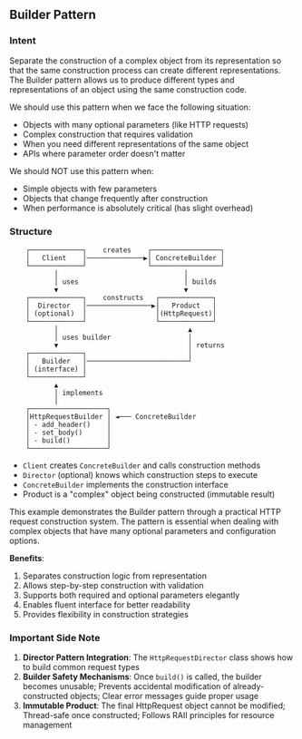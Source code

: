 Builder Pattern
---

### Intent
Separate the construction of a complex object from its representation so that the same construction process can create different representations. The Builder pattern allows us to produce different types and representations of an object using the same construction code.

We should use this pattern when we face the following situation:

- Objects with many optional parameters (like HTTP requests)
- Complex construction that requires validation
- When you need different representations of the same object
- APIs where parameter order doesn't matter

We should NOT use this pattern when:

- Simple objects with few parameters
- Objects that change frequently after construction
- When performance is absolutely critical (has slight overhead)

### Structure
```
    ┌─────────────┐    creates    ┌─────────────────┐
    │   Client    │──────────────▶│ ConcreteBuilder │
    └─────────────┘               └─────────────────┘
           │                               │
           │ uses                          │ builds
           ▼                               ▼
    ┌─────────────┐    constructs   ┌─────────────┐
    │  Director   │────────────────▶│   Product   │
    │ (optional)  │                 │(HttpRequest)│
    └─────────────┘                 └─────────────┘
           │                                ▲
           │ uses builder                   │
           ▼                                │ returns
    ┌─────────────┐                         │
    │   Builder   │─────────────────────────┘
    │ (interface) │
    └─────────────┘
           ▲
           │ implements
           │
    ┌───────────────────┐
    │HttpRequestBuilder │ ◄─── ConcreteBuilder
    │ - add_header()    │
    │ - set_body()      │
    │ - build()         │
    └───────────────────┘
```

- `Client` creates `ConcreteBuilder` and calls construction methods
- `Director` (optional) knows which construction steps to execute
- `ConcreteBuilder` implements the construction interface
- Product is a "complex" object being constructed (immutable result)

This example demonstrates the Builder pattern through a practical HTTP request construction system. 
The pattern is essential when dealing with complex objects that have many optional parameters and 
configuration options.

**Benefits**:

1. Separates construction logic from representation
2. Allows step-by-step construction with validation
3. Supports both required and optional parameters elegantly  
4. Enables fluent interface for better readability
5. Provides flexibility in construction strategies

### Important Side Note
1. **Director Pattern Integration**: The `HttpRequestDirector` class shows how to build common request types
2. **Builder Safety Mechanisms**: Once `build()` is called, the builder becomes unusable; Prevents accidental modification of already-constructed objects; Clear error messages guide proper usage
3. **Immutable Product**: The final HttpRequest object cannot be modified; Thread-safe once constructed; Follows RAII principles for resource management
